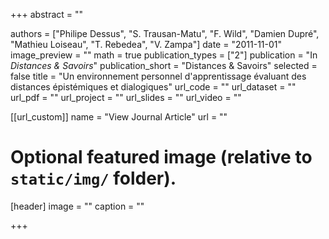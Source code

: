 ﻿+++
abstract = ""

authors = ["Philipe Dessus", "S. Trausan-Matu", "F. Wild", "Damien Dupré", "Mathieu Loiseau", "T. Rebedea", "V. Zampa"]
date = "2011-11-01"
image_preview = ""
math = true
publication_types = ["2"]
publication = "In *Distances & Savoirs*"
publication_short = "Distances & Savoirs"
selected = false
title = "Un environnement personnel d'apprentissage évaluant des distances épistémiques et dialogiques"
url_code = ""
url_dataset = ""
url_pdf = ""
url_project = ""
url_slides = ""
url_video = ""

[[url_custom]]
name = "View Journal Article"
url = ""

# Optional featured image (relative to `static/img/` folder).
[header]
image = ""
caption = ""

+++
